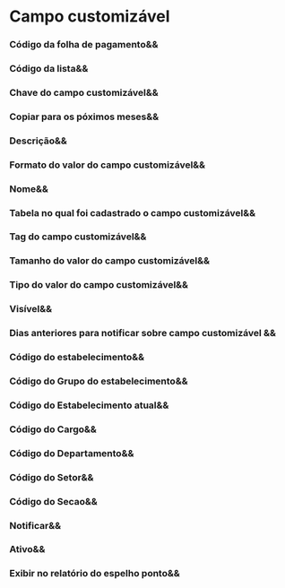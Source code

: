 # Campo customizável

### Código da folha de pagamento&<!-- CdFolhaPag -->&
### Código da lista&<!-- CdLista -->&
### Chave do campo customizável&<!-- Chave -->&
### Copiar para os póximos meses&<!-- CopiarMes -->&
### Descrição&<!-- Descricao -->&
### Formato do valor do campo customizável&<!-- Formato -->&
### Nome&<!-- Nome -->&
### Tabela no qual foi cadastrado o campo customizável&<!-- Tabela -->&
### Tag do campo customizável&<!-- Tag -->&
### Tamanho do valor do campo customizável&<!-- Tamanho -->&
### Tipo do valor do campo customizável&<!-- Tipo -->&
### Visível&<!-- Visivel -->&
### Dias anteriores para notificar sobre campo customizável &<!-- DiasAnt -->&
### Código do estabelecimento&<!--     CdEstab -->&
### Código do Grupo do estabelecimento&<!--     CdEstab -->&
### Código do Estabelecimento atual&<!--     CdEstabAtual -->&
### Código do Cargo&<!--     CdCargo -->&
### Código do Departamento&<!--     CdDepa -->&
### Código do Setor&<!--     CdSetor -->&
### Código do Secao&<!--     CdSecao -->&
### Notificar&<!--     Notificar -->&
### Ativo&<!--     Ativo -->&
### Exibir no relatório do espelho ponto&<!-- ExibirRelatorio -->&